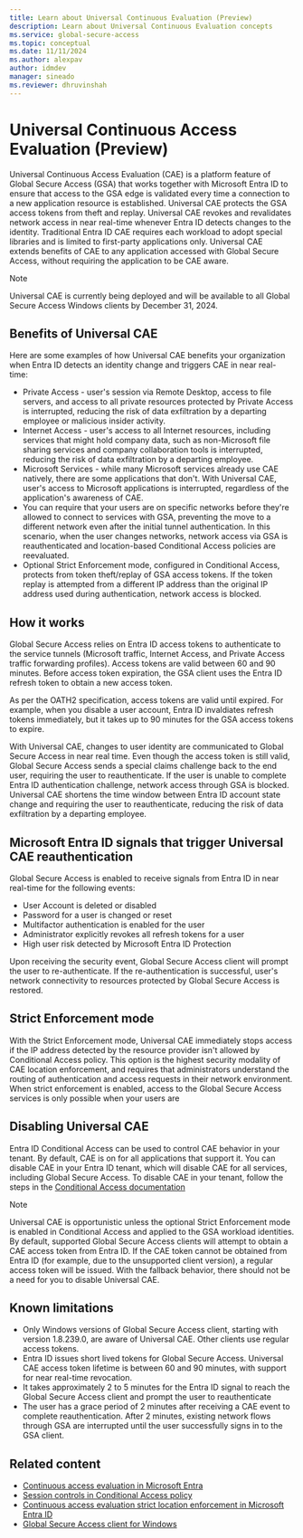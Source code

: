 ```yaml
---
title: Learn about Universal Continuous Evaluation (Preview)
description: Learn about Universal Continuous Evaluation concepts
ms.service: global-secure-access
ms.topic: conceptual
ms.date: 11/11/2024
ms.author: alexpav
author: idmdev
manager: sineado
ms.reviewer: dhruvinshah
---
```

# Universal Continuous Access Evaluation (Preview)

Universal Continuous Access Evaluation (CAE) is a platform feature of Global Secure Access (GSA) that works together with Microsoft Entra ID to ensure that access to the GSA edge is validated every time a connection to a new application resource is established. Universal CAE protects the GSA access tokens from theft and replay. Universal CAE revokes and revalidates network access in near real-time whenever Entra ID detects changes to the identity. Traditional Entra ID CAE requires each workload to adopt special libraries and is limited to first-party applications only. Universal CAE extends benefits of CAE to any application accessed with Global Secure Access, without requiring the application to be CAE aware.

> [!Note]
> Universal CAE is currently being deployed and will be available to all Global Secure Access Windows clients by December 31, 2024.

## Benefits of Universal CAE

Here are some examples of how Universal CAE benefits your organization when Entra ID detects an identity change and triggers CAE in near real-time:

* Private Access - user's session via Remote Desktop, access to file servers, and access to all private resources protected by Private Access is interrupted, reducing the risk of data exfiltration by a departing employee or malicious insider activity.
* Internet Access - user's access to all Internet resources, including services that might hold company data, such as non-Microsoft file sharing services and company collaboration tools is interrupted, reducing the risk of data exfiltration by a departing employee. 
* Microsoft Services - while many Microsoft services already use CAE natively, there are some applications that don't. With Universal CAE, user's access to Microsoft applications is interrupted, regardless of the application's awareness of CAE.
*  You can require that your users are on specific networks before they're allowed to connect to services with GSA, preventing the move to a different network even after the initial tunnel authentication. In this scenario, when the user changes networks, network access via GSA is reauthenticated and location-based Conditional Access policies are reevaluated.
* Optional Strict Enforcement mode, configured in Conditional Access, protects from token theft/replay of GSA access tokens. If the token replay is attempted from a different IP address than the original IP address used during authentication, network access is blocked.

## How it works

Global Secure Access relies on Entra ID access tokens to authenticate to the service tunnels (Microsoft traffic, Internet Access, and Private Access traffic forwarding profiles). Access tokens are valid between 60 and 90 minutes. Before access token expiration, the GSA client uses the Entra ID refresh token to obtain a new access token.

As per the OATH2 specification, access tokens are valid until expired. For example, when you disable a user account, Entra ID invaldiates refresh tokens immediately, but it takes up to 90 minutes for the GSA access tokens to expire.

With Universal CAE, changes to user identity are communicated to Global Secure Access in near real time. Even though the access token is still valid, Global Secure Access sends a special claims challenge back to the end user, requiring the user to reauthenticate. If the user is unable to complete Entra ID authentication challenge, network access through GSA is blocked. Universal CAE shortens the time window between Entra ID account state change and requiring the user to reauthenticate, reducing the risk of data exfiltration by a departing employee.

## Microsoft Entra ID signals that trigger Universal CAE reauthentication

Global Secure Access is enabled to receive signals from Entra ID in near real-time for the following events:

* User Account is deleted or disabled
* Password for a user is changed or reset
* Multifactor authentication is enabled for the user
* Administrator explicitly revokes all refresh tokens for a user
* High user risk detected by Microsoft Entra ID Protection

Upon receiving the security event, Global Secure Access client will prompt the user to re-authenticate. If the re-authentication is successful, user's network connectivity to resources protected by Global Secure Access is restored.

## Strict Enforcement mode
With the Strict Enforcement mode, Universal CAE immediately stops access if the IP address detected by the resource provider isn't allowed by Conditional Access policy. This option is the highest security modality of CAE location enforcement, and requires that administrators understand the routing of authentication and access requests in their network environment. When strict enforcement is enabled, access to the Global Secure Access services is only possible when your users are 

## Disabling Universal CAE

Entra ID Conditional Access can be used to control CAE behavior in your tenant. By default, CAE is on for all applications that support it. You can disable CAE in your Entra ID tenant, which will disable CAE for all services, including Global Secure Access. To disable CAE in your tenant, follow the steps in the [Conditional Access documentation](../identity/conditional-access/concept-conditional-access-session#customize-continuous-access-evaluation)

> [!Note]
> Universal CAE is opportunistic unless the optional Strict Enforcement mode is enabled in Conditional Access and applied to the GSA workload identities. By default, supported Global Secure Access clients will attempt to obtain a CAE access token from Entra ID. If the CAE token cannot be obtained from Entra ID (for example, due to the unsupported client version), a regular access token will be issued. With the fallback behavior, there should not be a need for you to disable Universal CAE. 

## Known limitations

* Only Windows versions of Global Secure Access client, starting with version 1.8.239.0, are aware of Universal CAE. Other clients use regular access tokens.
* Entra ID issues short lived tokens for Global Secure Access. Universal CAE access token lifetime is between 60 and 90 minutes, with support for near real-time revocation.
* It takes approximately 2 to 5 minutes for the Entra ID signal to reach the Global Secure Access client and prompt the user to reauthenticate
* The user has a grace period of 2 minutes after receiving a CAE event to complete reauthentication. After 2 minutes, existing network flows through GSA are interrupted until the user successfully signs in to the GSA client.

## Related content

- [Continuous access evaluation in Microsoft Entra](../identity/conditional-access/concept-continuous-access-evaluation.md)
- [Session controls in Conditional Access policy](../identity/conditional-access/concept-conditional-access-session.md)
- [Continuous access evaluation strict location enforcement in Microsoft Entra ID](../identity/conditional-access/concept-continuous-access-evaluation-strict-enforcement.md)
- [Global Secure Access client for Windows](how-to-install-windows-client.md)
